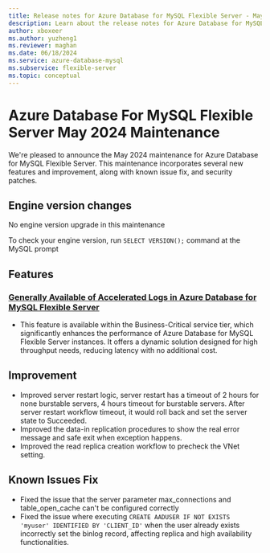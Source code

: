 ```yaml
---
title: Release notes for Azure Database for MySQL Flexible Server - May 2024
description: Learn about the release notes for Azure Database for MySQL Flexible Server May 2024.
author: xboxeer
ms.author: yuzheng1
ms.reviewer: maghan
ms.date: 06/18/2024
ms.service: azure-database-mysql
ms.subservice: flexible-server
ms.topic: conceptual
---
```


# Azure Database For MySQL Flexible Server May 2024 Maintenance

We're pleased to announce the May 2024 maintenance for Azure Database for MySQL Flexible Server. This maintenance incorporates several new features and improvement, along with known issue fix, and security patches.

## Engine version changes
No engine version upgrade in this maintenance

To check your engine version, run `SELECT VERSION();` command at the MySQL prompt

## Features
### [Generally Available of Accelerated Logs in Azure Database for MySQL Flexible Server](../concepts-accelerated-logs.md)
- This feature is available within the Business-Critical service tier, which significantly enhances the performance of Azure Database for MySQL Flexible Server instances. It offers a dynamic solution designed for high throughput needs, reducing latency with no additional cost. 

## Improvement
- Improved server restart logic, server restart has a timeout of 2 hours for none burstable servers, 4 hours timeout for burstable servers. After server restart workflow timeout, it would roll back and set the server state to Succeeded.
- Improved the data-in replication procedures to show the real error message and safe exit when exception happens.
- Improved the read replica creation workflow to precheck the VNet setting.
    
## Known Issues Fix
- Fixed the issue that the server parameter max_connections and table_open_cache can't be configured correctly
- Fixed the issue where executing `CREATE AADUSER IF NOT EXISTS 'myuser' IDENTIFIED BY 'CLIENT_ID'` when the user already exists incorrectly set the binlog record, affecting replica and high availability functionalities.

